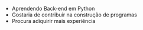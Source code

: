 - Aprendendo Back-end em Python
- Gostaria de contribuir na construção de programas
- Procura adiquirir mais experiência
